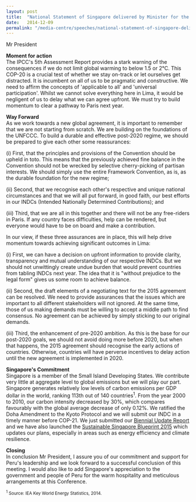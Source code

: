 ```yaml
---
layout: post
title:  "National Statement of Singapore delivered by Minister for the Environment and Water Resources, Dr Vivian Balakrishnan, at the UNFCCC COP-20 High Level Segment, 9 December 2014, Lima, Peru"
date:   2014-12-09
permalink: "/media-centre/speeches/national-statement-of-singapore-delivered-by-minister-for-the-environment-and-water-resources-dr-vivian-balakrishnan-at-the-unfccc-cop-20-high-level-segment-9-december-2014-lima-peru"
---
```


Mr President 

**Moment for action**   
The IPCC's 5th Assessment Report provides a stark warning of the consequences if we do not limit global warming to below 1.5 or 2°C. This COP-20 is a crucial test of whether we stay on-track or let ourselves get distracted. It is incumbent on all of us to be pragmatic and constructive. We need to affirm the concepts of 'applicable to all' and 'universal participation'. Whilst we cannot solve everything here in Lima, it would be negligent of us to delay what we can agree upfront. We must try to build momentum to clear a pathway to Paris next year. 

**Way Forward**   
As we work towards a new global agreement, it is important to remember that we are not starting from scratch. We are building on the foundations of the UNFCCC. To build a durable and effective post-2020 regime, we should be prepared to give each other some reassurances: 

(i) First, that the principles and provisions of the Convention should be upheld in toto. This means that the previously achieved fine balance in the Convention should not be wrecked by selective cherry-picking of partisan interests. We should simply use the entire Framework Convention, as is, as the durable foundation for the new regime; 

(ii) Second, that we recognise each other's respective and unique national circumstances and that we will all put forward, in good faith, our best efforts in our INDCs (Intended Nationally Determined Contributions); and 

(iii) Third, that we are all in this together and there will not be any free-riders in Paris. If any country faces difficulties, help can be rendered, but everyone would have to be on board and make a contribution. 

In our view, if these three assurances are in place, this will help drive momentum towards achieving significant outcomes in Lima: 

(i) First, we can have a decision on upfront information to provide clarity, transparency and mutual understanding of our respective INDCs. But we should not unwittingly create undue burden that would prevent countries from tabling INDCs next year. The idea that it is "without prejudice to the legal form" gives us some room to achieve balance. 

(ii) Second, the draft elements of a negotiating text for the 2015 agreement can be resolved. We need to provide assurances that the issues which are important to all different stakeholders will not ignored. At the same time, those of us making demands must be willing to accept a middle path to find consensus. No agreement can be achieved by simply sticking to our original demands. 

(iii) Third, the enhancement of pre-2020 ambition. As this is the base for our post-2020 goals, we should not avoid doing more before 2020, but when that happens, the 2015 agreement should recognise the early actions of countries. Otherwise, countries will have perverse incentives to delay action until the new agreement is implemented in 2020. 

**Singapore's Commitment**   
Singapore is a member of the Small Island Developing States. We contribute very little at aggregate level to global emissions but we will play our part. Singapore generates relatively low levels of carbon emissions per GDP dollar in the world, ranking 113th out of 140 countries<sup>1</sup>. From the year 2000 to 2010, our carbon intensity decreased by 30%, which compares favourably with the global average decrease of only 0.12%. We ratified the Doha Amendment to the Kyoto Protocol and we will submit our INDC in a timely manner before COP-21. We just submitted our [Biennial Update Report](https://github.com/isomerpages/isomerpages-stratgroup/raw/master/images/Speeches/ncbur2014_1.pdf) and we have also launched the [Sustainable Singapore Blueprint 2015](https://github.com/isomerpages/isomerpages-stratgroup/raw/master/images/Speeches/ssb_2015.pdf) which updates our plans, especially in areas such as energy efficiency and climate resilience. 

**Closing**   
In conclusion Mr President, I assure you of our commitment and support for Peru's leadership and we look forward to a successful conclusion of this meeting. I would also like to add Singapore's appreciation to the government and people of Peru for the warm hospitality and meticulous arrangements at this Conference. 

<sub><sup>1</sup> Source: IEA Key World Energy Statistics, 2014. </sub>


